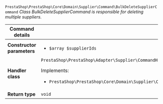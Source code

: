 `PrestaShop\PrestaShop\Core\Domain\Supplier\Command\BulkDeleteSupplierCommand`
_Class BulkDeleteSupplierCommand is responsible for deleting multiple suppliers._

| Command details            |    |
| -------------------------- | -- |
| **Constructor parameters** | <ul> <li>`$array $supplierIds`</li> </ul> |
| **Handler class**          | `PrestaShop\PrestaShop\Adapter\Supplier\CommandHandler\BulkDeleteSupplierHandler`  <p> Implements: </p> <ul>  <li>`PrestaShop\PrestaShop\Core\Domain\Supplier\CommandHandler\BulkDeleteSupplierHandlerInterface`</li>  |
| **Return type** |  `void`  |
